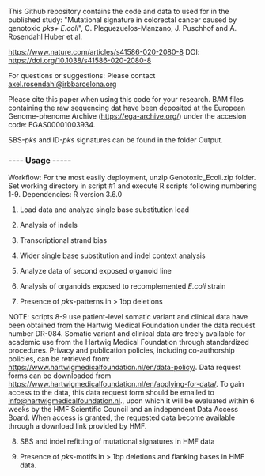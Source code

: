 This Github repository contains the code and data to used for in the published study: "Mutational signature in colorectal cancer caused by genotoxic *pks+ E.coli*", C. Pleguezuelos-Manzano, J. Puschhof and A. Rosendahl Huber et al. 

https://www.nature.com/articles/s41586-020-2080-8
DOI: https://doi.org/10.1038/s41586-020-2080-8

For questions or suggestions: Please contact axel.rosendahl@irbbarcelona.org

Please cite this paper when using this code for your research. BAM files containing the raw sequencing dat have been deposited at the European Genome-phenome Archive (https://ega-archive.org/) under the accesion code: EGAS00001003934.

SBS-*pks* and ID-*pks* signatures can be found in the folder Output. 

### ---- Usage ----- 
Workflow: For the most easily deployment, unzip Genotoxic_Ecoli.zip folder. Set working directory in script #1 and execute R scripts following numbering 1-9.
Dependencies: R version 3.6.0

1. Load data and analyze single base substitution load

2. Analysis of indels 

3. Transcriptional strand bias

4. Wider single base substitution and indel context analysis

5. Analyze data of second exposed organoid line 

6. Analysis of organoids exposed to recomplemented *E.coli* strain

7. Presence of *pks*-patterns in > 1bp deletions 

NOTE: scripts 8-9 use patient-level somatic variant and clinical data have been obtained from the Hartwig Medical Foundation under the data request number DR-084. Somatic variant and clinical data are freely available for academic use from the Hartwig Medical Foundation through standardized procedures. Privacy and publication policies, including co-authorship policies, can be retrieved from: https://www.hartwigmedicalfoundation.nl/en/data-policy/. 
Data request forms can be downloaded from https://www.hartwigmedicalfoundation.nl/en/applying-for-data/.
To gain access to the data, this data request form should be emailed to info@hartwigmedicalfoundation.nl., upon which it will be evaluated within 6 weeks by the HMF Scientific Council and an independent Data Access Board.
When access is granted, the requested data become available through a download link provided by HMF.

8. SBS and indel refitting of mutational signatures in HMF data

9. Presence of *pks*-motifs in > 1bp deletions and flanking bases in HMF data. 
